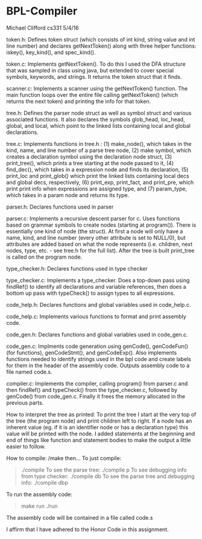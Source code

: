 # BPL-Compiler
Michael Clifford
cs331
5/4/16

token.h: Defines token struct (which consists of int kind, string value and
int line number) and declares getNextToken() along with three helper functions:
iskey(), key_kind(), and spec_kind().

token.c: Implements getNextToken(). To do this I used the DFA structure that 
was sampled in class using java, but extended to cover special symbols,
keywords, and strings. It returns the token struct that it finds.

scanner.c: Implements a scanner using the getNextToken() function. The main 
function loops over the entire file calling getNextToken() (which returns the
next token) and printing the info for that token. 

tree.h: Defines the parser node struct as well as symbol struct and various associated functions. It also declares the symbols glob_head, loc_head, global, and local, which point to the linked lists containing local and global declarations.

tree.c: Implements functions in tree.h : (1) make_node(), which takes in the kind, name, and line number of a parse tree node, (2) make symbol, which creates a declaration symbol using the declaration node struct, (3) print_tree(), which prints a tree starting at the node passed to it, (4) find_dec(), which takes in a expression node and finds its declaration, (5) print_loc and print_glob() which print the linked lists containing local decs and global decs, respectively, (6) print_exp, print_fact, and print_pre, which print print info when expressions are assigned type, and (7) param_type, which takes in a param node and returns its type.

parser.h: Declares functions used in parser

parser.c: Implements a recursive descent parser for c. Uses functions based on grammar symbols to create nodes (starting at program()). There is essentially one kind of node (the struct). At first a node will only have a name, kind, and line number (every other attribute is set to NULL/0), but attributes are added based on what the node represents (i.e. children, next nodes, type, etc. - see tree.h for the full list). After the tree is built print_tree is called on the program node.

type_checker.h: Declares functions used in type checker

type_checker.c: Implements a type_checker. Does a top-down pass using findRef() to identify all declarations and variable references, then does a bottom up pass with typeCheck() to assign types to all expressions.

code_help.h: Declares functions and global variables used in code_help.c.

code_help.c: Implements various functions to format and print assembly code.

code_gen.h: Declares functions and global variables used in code_gen.c.
	    
code_gen.c: Implments code generation using genCode(), genCodeFun() (for functions), genCodeStmt(), and genCodeExp(). Also implements functions needed to identify strings used in the bpl code and create labels for them in the header of the assembly code. Outputs assembly code to a file named code.s.

compiler.c: Implements the compiler, calling program() from parser.c and then findRef() and typeCheck() from the type_checker.c, followed by genCode() from code_gen.c. Finally it frees the memory allocated in the previous parts.

How to interpret the tree as printed: To print the tree I start at the very top of the tree (the program node) and print children left to right. If a node has an inherent value (eg. if it is an identifier node or has a declaration type) this value will be printed with the node. I added statements at the beginning and end of things like function and statement bodies to make the output a little easier to follow.

How to compile: 
/make
then...
To just compile:
>./compile <filename>
To see the parse tree:
>./compile <filename> p
To see debugging info from type checker:
>./compile <filename> db
To see the parse tree and debugging info:
>./compile <filename> dbp

To run the assembly code:
>make run
>./run

The assembly code will be contained in a file called code.s

I affirm that I have adhered to the Honor Code in this assignment.
